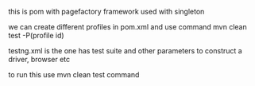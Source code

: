 this is pom with pagefactory framework used with singleton 

we can create different profiles in pom.xml and use command mvn clean test -P(profile id)

testng.xml is the one has test suite and other parameters to construct a driver, browser etc

to run this use mvn clean test command 

